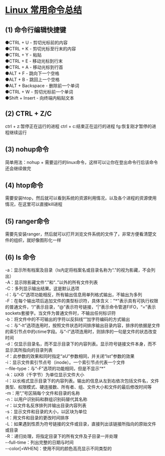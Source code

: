 [Linux 常用命令总结](http://man.linuxde.net/)
===============================

(1) 命令行编辑快捷键
------------------------
  ●CTRL + U - 剪切光标前的内容 </br>
  ●CTRL + K - 剪切光标至行末的内容</br>
  ●CTRL + Y - 粘贴</br>
  ●CTRL + E - 移动光标到行末</br>
  ●CTRL + A - 移动光标到行首</br>
  ●ALT + F - 跳向下一个空格</br>
  ●ALT + B - 跳回上一个空格</br>
  ●ALT + Backspace - 删除前一个单词</br>
  ●CTRL + W - 剪切光标前一个单词</br>
  ●Shift + Insert - 向终端内粘贴文本</br>

(2) CTRL + Z/C
---------------------------
ctrl + z:暂停正在运行的进程
ctrl + c:结束正在运行的进程
fg:恢复刚才暂停的进程继续运行

(3) nohup命令
----------------------------
简单用法：nohup + 需要运行的linux命令，这样可以让你在登出命令行后该命令还会继续做完

(4) htop命令
----------------------------
需要安装htop，然后就可以看到系统的资源利用情况，以及各个进程的资源使用情况，在这里可以直接kill进程

(5) ranger命令
----------------------------
需要先安装ranger，然后就可以打开浏览文件系统的文件了，非常方便看清楚文件的组织，就好像图形化一样

(6) ls 命令
----------------------------
-a：显示所有档案及目录（ls内定将档案名或目录名称为“.”的视为影藏，不会列出）</br>
-A：显示除影藏文件“.”和“..”以外的所有文件列表</br>
-C：多列显示输出结果。这是默认选项</br>
-l：与“-C”选项功能相反，所有输出信息用单列格式输出，不输出为多列</br>
-F：在每个输出项后追加文件的类型标识符，具体含义："\*"表示具有可执行权限的普通文件，“/”表示目录，“@”表示符号链接，“|”表示命令管道FIFO，“=”表示sockets套接字。当文件为普通文件时，不输出任何标识符</br>
-b：将文件中的不可输出的字符以反斜线“”加字符编码的方式输出</br>
-c：与“-lt”选项连用时，按照文件状态时间排序输出目录内容，排序的依据是文件的索引节点中的ctime字段。与“-l”选项连用时，则排序的一句是文件的状态改变时间</br>
-d：仅显示目录名，而不显示目录下的内容列表。显示符号链接文件本身，而不显示其所指向的目录列表</br>
-f：此参数的效果和同时指定“aU”参数相同，并关闭“lst”参数的效果</br>
-i：显示文件索引节点号（inode）。一个索引节点代表一个文件</br>
--file-type：与“-F”选项的功能相同，但是不显示“\*”</br>
-k：以KB（千字节）为单位显示文件大小</br>
-l：以长格式显示目录下的内容列表。输出的信息从左到右依次包括文件名，文件类型、权限模式、硬连接数、所有者、组、文件大小和文件的最后修改时间等</br>
-m：用“,”号区隔每个文件和目录的名称</br>
-n：以用户识别码和群组识别码替代其名称</br>
-r：以文件名反序排列并输出目录内容列表</br>
-s：显示文件和目录的大小，以区块为单位</br>
-t：用文件和目录的更改时间排序</br>
-L：如果遇到性质为符号链接的文件或目录，直接列出该链接所指向的原始文件或目录</br>
-R：递归处理，将指定目录下的所有文件及子目录一并处理</br>
--full-time：列出完整的日期与时间</br>
--color[=WHEN]：使用不同的颜色高亮显示不同类型的</br>



  
